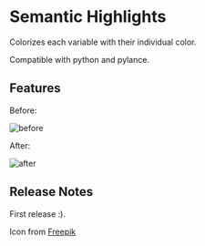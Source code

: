 # Semantic Highlights

Colorizes each variable with their individual color.

Compatible with python and pylance.

## Features

Before:

![before](https://gitlab.com/MalcolmMielle/semantic-highlighting/-/raw/main/images/before.png)

After:

![after](https://gitlab.com/MalcolmMielle/semantic-highlighting/-/raw/main/images/after.png)

<!-- > Tip: Many popular extensions utilize animations. This is an excellent way to show off your extension! We recommend short, focused animations that are easy to follow. -->

<!-- ## Extension Settings

Include if your extension adds any VS Code settings through the `contributes.configuration` extension point.

For example:

This extension contributes the following settings:

* `myExtension.enable`: enable/disable this extension
* `myExtension.thing`: set to `blah` to do something -->

## Release Notes

First release :).

<!-- ----------------------------------------------------------------------------------------------------------- -->
<!--
## Working with Markdown

**Note:** You can author your README using Visual Studio Code.  Here are some useful editor keyboard shortcuts:

* Split the editor (`Cmd+\` on macOS or `Ctrl+\` on Windows and Linux)
* Toggle preview (`Shift+CMD+V` on macOS or `Shift+Ctrl+V` on Windows and Linux)
* Press `Ctrl+Space` (Windows, Linux) or `Cmd+Space` (macOS) to see a list of Markdown snippets

### For more information

* [Visual Studio Code's Markdown Support](http://code.visualstudio.com/docs/languages/markdown)
* [Markdown Syntax Reference](https://help.github.com/articles/markdown-basics/)

**Enjoy!** -->

Icon from [Freepik](https://www.freepik.com/)
